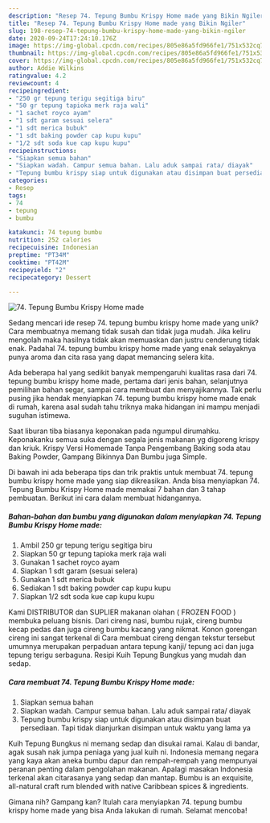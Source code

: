 ```yaml
---
description: "Resep 74. Tepung Bumbu Krispy Home made yang Bikin Ngiler"
title: "Resep 74. Tepung Bumbu Krispy Home made yang Bikin Ngiler"
slug: 198-resep-74-tepung-bumbu-krispy-home-made-yang-bikin-ngiler
date: 2020-09-24T17:24:10.176Z
image: https://img-global.cpcdn.com/recipes/805e86a5fd966fe1/751x532cq70/74-tepung-bumbu-krispy-home-made-foto-resep-utama.jpg
thumbnail: https://img-global.cpcdn.com/recipes/805e86a5fd966fe1/751x532cq70/74-tepung-bumbu-krispy-home-made-foto-resep-utama.jpg
cover: https://img-global.cpcdn.com/recipes/805e86a5fd966fe1/751x532cq70/74-tepung-bumbu-krispy-home-made-foto-resep-utama.jpg
author: Addie Wilkins
ratingvalue: 4.2
reviewcount: 4
recipeingredient:
- "250 gr tepung terigu segitiga biru"
- "50 gr tepung tapioka merk raja wali"
- "1 sachet royco ayam"
- "1 sdt garam sesuai selera"
- "1 sdt merica bubuk"
- "1 sdt baking powder cap kupu kupu"
- "1/2 sdt soda kue cap kupu kupu"
recipeinstructions:
- "Siapkan semua bahan"
- "Siapkan wadah. Campur semua bahan. Lalu aduk sampai rata/ diayak"
- "Tepung bumbu krispy siap untuk digunakan atau disimpan buat persediaan. Tapi tidak dianjurkan disimpan untuk waktu yang lama ya"
categories:
- Resep
tags:
- 74
- tepung
- bumbu

katakunci: 74 tepung bumbu 
nutrition: 252 calories
recipecuisine: Indonesian
preptime: "PT34M"
cooktime: "PT42M"
recipeyield: "2"
recipecategory: Dessert

---
```



![74. Tepung Bumbu Krispy Home made](https://img-global.cpcdn.com/recipes/805e86a5fd966fe1/751x532cq70/74-tepung-bumbu-krispy-home-made-foto-resep-utama.jpg)

Sedang mencari ide resep 74. tepung bumbu krispy home made yang unik? Cara membuatnya memang tidak susah dan tidak juga mudah. Jika keliru mengolah maka hasilnya tidak akan memuaskan dan justru cenderung tidak enak. Padahal 74. tepung bumbu krispy home made yang enak selayaknya punya aroma dan cita rasa yang dapat memancing selera kita.

Ada beberapa hal yang sedikit banyak mempengaruhi kualitas rasa dari 74. tepung bumbu krispy home made, pertama dari jenis bahan, selanjutnya pemilihan bahan segar, sampai cara membuat dan menyajikannya. Tak perlu pusing jika hendak menyiapkan 74. tepung bumbu krispy home made enak di rumah, karena asal sudah tahu triknya maka hidangan ini mampu menjadi suguhan istimewa.

Saat liburan tiba biasanya keponakan pada ngumpul dirumahku. Keponakanku semua suka dengan segala jenis makanan yg digoreng krispy dan kriuk. Krispy Versi Homemade Tanpa Pengembang Baking soda atau Baking Powder, Gampang Bikinnya Dan Bumbu juga Simple.


Di bawah ini ada beberapa tips dan trik praktis untuk membuat 74. tepung bumbu krispy home made yang siap dikreasikan. Anda bisa menyiapkan 74. Tepung Bumbu Krispy Home made memakai 7 bahan dan 3 tahap pembuatan. Berikut ini cara dalam membuat hidangannya.

<!--inarticleads1-->

##### Bahan-bahan dan bumbu yang digunakan dalam menyiapkan 74. Tepung Bumbu Krispy Home made:

1. Ambil 250 gr tepung terigu segitiga biru
1. Siapkan 50 gr tepung tapioka merk raja wali
1. Gunakan 1 sachet royco ayam
1. Siapkan 1 sdt garam (sesuai selera)
1. Gunakan 1 sdt merica bubuk
1. Sediakan 1 sdt baking powder cap kupu kupu
1. Siapkan 1/2 sdt soda kue cap kupu kupu


Kami DISTRIBUTOR dan SUPLIER makanan olahan ( FROZEN FOOD ) membuka peluang bisnis. Dari cireng nasi, bumbu rujak, cireng bumbu kecap pedas dan juga cireng bumbu kacang yang nikmat. Konon gorengan cireng ini sangat terkenal di Cara membuat cireng dengan tekstur tersebut umumnya merupakan perpaduan antara tepung kanji/ tepung aci dan juga tepung terigu serbaguna. Resipi Kuih Tepung Bungkus yang mudah dan sedap. 

<!--inarticleads2-->

##### Cara membuat 74. Tepung Bumbu Krispy Home made:

1. Siapkan semua bahan
1. Siapkan wadah. Campur semua bahan. Lalu aduk sampai rata/ diayak
1. Tepung bumbu krispy siap untuk digunakan atau disimpan buat persediaan. Tapi tidak dianjurkan disimpan untuk waktu yang lama ya


Kuih Tepung Bungkus ni memang sedap dan disukai ramai. Kalau di bandar, agak susah nak jumpa peniaga yang jual kuih ni. Indonesia memang negara yang kaya akan aneka bumbu dapur dan rempah-rempah yang mempunyai peranan penting dalam pengolahan makanan. Apalagi masakan Indonesia terkenal akan citarasanya yang sedap dan mantap. Bumbu is an exquisite, all-natural craft rum blended with native Caribbean spices &amp; ingredients. 

Gimana nih? Gampang kan? Itulah cara menyiapkan 74. tepung bumbu krispy home made yang bisa Anda lakukan di rumah. Selamat mencoba!
